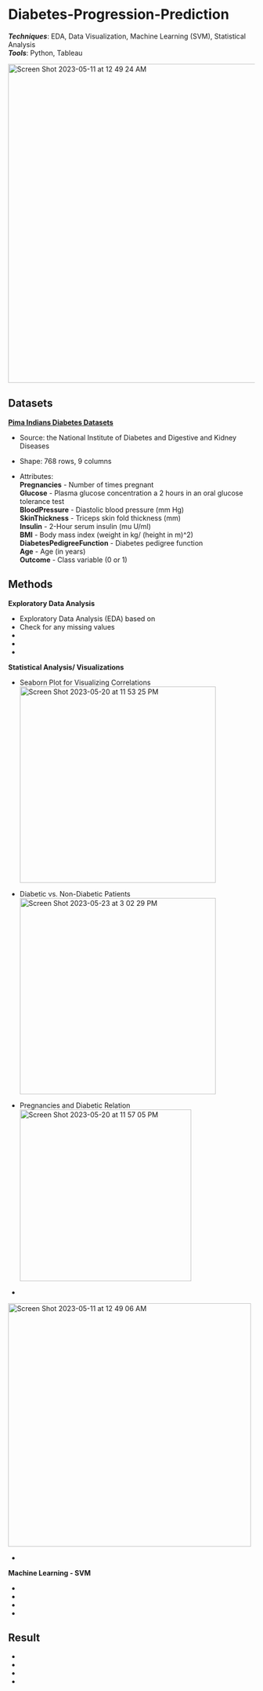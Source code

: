 # Diabetes-Progression-Prediction

_**Techniques**_: EDA, Data Visualization, Machine Learning (SVM), Statistical Analysis <br />
_**Tools**_: Python, Tableau

<img width="650" alt="Screen Shot 2023-05-11 at 12 49 24 AM" src="https://github.com/SeungPang11/Diabetes-Progression-Prediction/assets/67944800/63fe3886-d091-4e20-b2be-413cd8557270">
 


<br>

## Datasets
**[Pima Indians Diabetes Datasets](https://data.world/data-society/pima-indians-diabetes-database)** <br />
* Source: the National Institute of Diabetes and Digestive and Kidney Diseases

* Shape: 768 rows, 9 columns <br />

* Attributes: <br />
**Pregnancies** - Number of times pregnant <br />
**Glucose** - Plasma glucose concentration a 2 hours in an oral glucose tolerance test <br />
**BloodPressure** - Diastolic blood pressure (mm Hg) <br />
**SkinThickness** - Triceps skin fold thickness (mm) <br />
**Insulin** - 2-Hour serum insulin (mu U/ml) <br />
**BMI** - Body mass index (weight in kg/ (height in m)^2) <br />
**DiabetesPedigreeFunction** - Diabetes pedigree function <br />
**Age** - Age (in years) <br />
**Outcome** - Class variable (0 or 1) <br />


## Methods
____**Exploratory Data Analysis**____<br />
* Exploratory Data Analysis (EDA) based on 
* Check for any missing values
* 
* 
* 

____**Statistical Analysis/ Visualizations**____<br />

* Seaborn Plot for Visualizing Correlations <br />
<img width="400" alt="Screen Shot 2023-05-20 at 11 53 25 PM" src="https://github.com/SeungPang11/Diabetes-Progression-Prediction/assets/67944800/2d78f468-f87b-4b38-bebd-b3e811d894d9"> <br />


* Diabetic vs. Non-Diabetic Patients <br />
<img width="400" alt="Screen Shot 2023-05-23 at 3 02 29 PM" src="https://github.com/SeungPang11/Diabetes-Progression-Prediction/assets/67944800/11df8de8-3757-4fc2-b86d-c983730edb19"> <br />

* Pregnancies and Diabetic Relation <br />
<img width="350" alt="Screen Shot 2023-05-20 at 11 57 05 PM" src="https://github.com/SeungPang11/Diabetes-Progression-Prediction/assets/67944800/e9a3f5a3-6966-406a-b36f-ee639c1a5540"> <br />

* <br />
<img width="496" alt="Screen Shot 2023-05-11 at 12 49 06 AM" src="https://github.com/SeungPang11/Diabetes-Progression-Prediction/assets/67944800/4b788a26-aa48-4833-95f5-0af566f1eb42"> <br />

*

__**Machine Learning - SVM**__<br />
* <br />
* <br />


* 

* 



## Result
* 
* 
* 
* 







